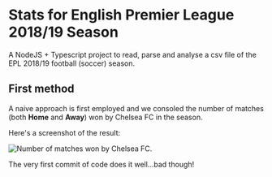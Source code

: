 # Stats for English Premier League 2018/19 Season

A NodeJS + Typescript project to read, parse and analyse a csv file of the EPL
2018/19 football (soccer) season.

## First method

A naive approach is first employed and we consoled the number of matches (both
**Home** and **Away**) won by Chelsea FC in the season.

Here's a screenshot of the result:

![Number of matches won by Chelsea FC](https://res.cloudinary.com/waheedafolabi/image/upload/v1585664376/My%20Ps/chelseaNumberOfWins.png).

The very first commit of code does it well...bad though!
